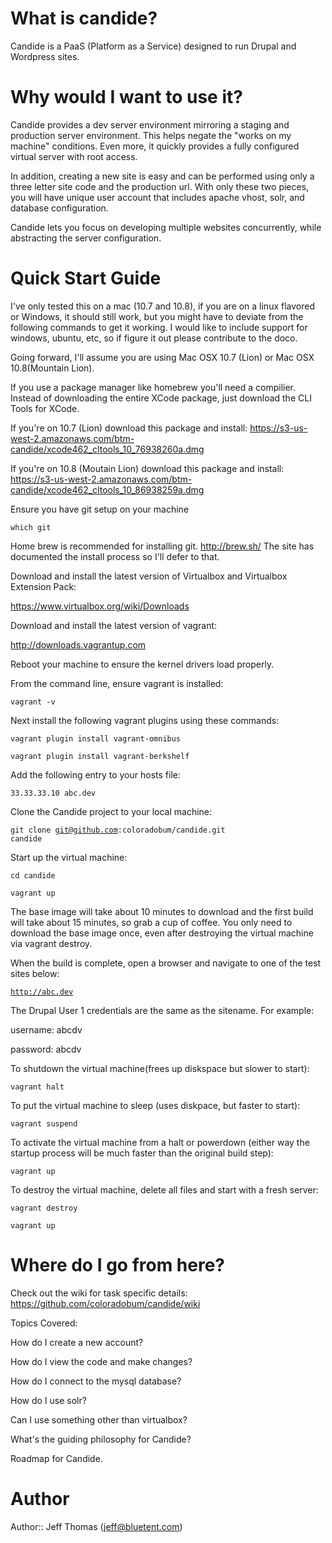 # What is candide?
Candide is a PaaS (Platform as a Service) designed to run Drupal and Wordpress sites.

# Why would I want to use it?
Candide provides a dev server environment mirroring a staging and production server environment. This helps negate the "works on my machine" conditions. Even more, it quickly provides a fully configured virtual server with root access.

In addition, creating a new site is easy and can be performed using only a three letter site code and the production url. With only these two pieces, you will have unique user account that includes apache vhost, solr, and database configuration.

Candide lets you focus on developing multiple websites concurrently, while abstracting the server configuration.

# Quick Start Guide
I've only tested this on a mac (10.7 and 10.8), if you are on a linux flavored or Windows, it should still work, but you might have to deviate from the following commands to get it working.  I would like to include support for windows, ubuntu, etc, so if figure it out please contribute to the doco.

Going forward, I'll assume you are using Mac OSX 10.7 (Lion) or Mac OSX 10.8(Mountain Lion).

If you use a package manager like homebrew you'll need a compilier.  Instead of downloading the entire XCode package, just download the CLI Tools for XCode.

If you're on 10.7 (Lion) download this package and install:
https://s3-us-west-2.amazonaws.com/btm-candide/xcode462_cltools_10_76938260a.dmg

If you're on 10.8 (Moutain Lion) download this package and install:
https://s3-us-west-2.amazonaws.com/btm-candide/xcode462_cltools_10_86938259a.dmg

Ensure you have git setup on your machine

<code>which git</code>

Home brew is recommended for installing git. http://brew.sh/ The site has documented the install process so I'll defer to that.


Download and install the latest version of Virtualbox and Virtualbox Extension Pack:

https://www.virtualbox.org/wiki/Downloads


Download and install the latest version of vagrant:

http://downloads.vagrantup.com


Reboot your machine to ensure the kernel drivers load properly.


From the command line, ensure vagrant is installed:

<code>vagrant -v</code>


Next install the following vagrant plugins using these commands:

<code>vagrant plugin install vagrant-omnibus</code>

<code>vagrant plugin install vagrant-berkshelf</code>


Add the following entry to your hosts file:

<code>33.33.33.10                abc.dev</code>


Clone the Candide project to your local machine:

<code>git clone git@github.com:coloradobum/candide.git candide</code>


Start up the virtual machine:

<code>cd candide</code>

<code>vagrant up</code>


The base image will take about 10 minutes to download and the first build will take about 15 minutes, so grab a cup of coffee. You only need to download the base image once, even after destroying the virtual machine via vagrant destroy.

When the build is complete, open a browser and navigate to one of the test sites below:

<code>http://abc.dev</code>


The Drupal User 1 credentials are the same as the sitename. For example:

username: abcdv

password: abcdv


To shutdown the virtual machine(frees up diskspace but slower to start):

<code>vagrant halt</code>


To put the virtual machine to sleep (uses diskpace, but faster to start):

<code>vagrant suspend</code>


To activate the virtual machine from a halt or powerdown (either way the startup process will be much faster than the original build step):

<code>vagrant up</code>


To destroy the virtual machine, delete all files and start with a fresh server:

<code>vagrant destroy</code>

<code>vagrant up</code>

# Where do I go from here?
Check out the wiki for task specific details:
https://github.com/coloradobum/candide/wiki

Topics Covered:

How do I create a new account?

How do I view the code and make changes?

How do I connect to the mysql database?

How do I use solr?

Can I use something other than virtualbox?

What's the guiding philosophy for Candide?

Roadmap for Candide.


# Author
Author:: Jeff Thomas (<jeff@bluetent.com>)
